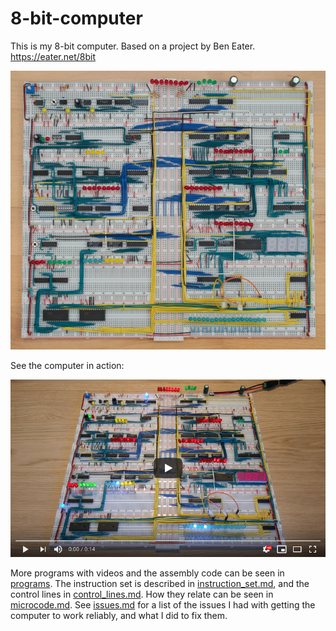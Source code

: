 # 8-bit-computer

This is my 8-bit computer. Based on a project by Ben Eater. https://eater.net/8bit

[![Image of computer](resources/8-bit-computer-600w.jpg)](resources/8-bit-computer.jpg)

See the computer in action:

[![YouTube video of computer](resources/yt-fibonacci-thumb.png)](https://www.youtube.com/watch?v=DTxpwynaN34 "Click to play")

More programs with videos and the assembly code can be seen in [programs](programs). The instruction set is described in [instruction_set.md](instruction_set.md), and the control lines in [control_lines.md](control_lines.md). How they relate can be seen in [microcode.md](microcode.md). See [issues.md](issues.md) for a list of the issues I had with getting the computer to work reliably, and what I did to fix them.
